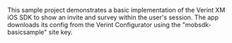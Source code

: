 This sample project demonstrates a basic implementation of the Verint XM iOS SDK to show an invite and survey within the user's session. The app downloads its config
from the Verint Configurator using the "mobsdk-basicsample" site key.
